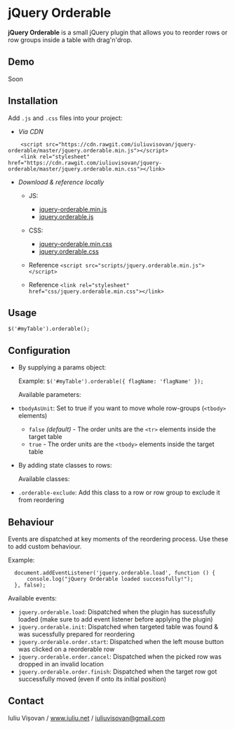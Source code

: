 # jQuery Orderable

**jQuery Orderable** is a small jQuery plugin that allows you to reorder rows or row groups inside a table with drag'n'drop. 

## Demo

Soon

## Installation

Add `.js` and `.css` files into your project:

- *Via CDN*

``` 
    <script src="https://cdn.rawgit.com/iuliuvisovan/jquery-orderable/master/jquery.orderable.min.js"></script>
    <link rel="stylesheet" href="https://cdn.rawgit.com/iuliuvisovan/jquery-orderable/master/jquery.orderable.min.css"></link>    
```





 - *Download & reference locally*
      - JS:
         - [jquery-orderable.min.js](https://cdn.rawgit.com/iuliuvisovan/jquery-orderable/master/jquery.orderable.min.js)
         - [jquery.orderable.js](https://cdn.rawgit.com/iuliuvisovan/jquery-orderable/master/jquery.orderable.js)

      - CSS:
         - [jquery-orderable.min.css](https://cdn.rawgit.com/iuliuvisovan/jquery-orderable/master/jquery.orderable.min.css)
         - [jquery.orderable.css](https://cdn.rawgit.com/iuliuvisovan/jquery-orderable/master/jquery.orderable.css)
         
      - Reference ```<script src="scripts/jquery.orderable.min.js"></script>```
      - Reference ```<link rel="stylesheet" href="css/jquery.orderable.min.css"></link> ```
      
## Usage

`$('#myTable').orderable();`

## Configuration
 - By supplying a params object:

    Example: `$('#myTable').orderable({ flagName: 'flagName' });`

    Available parameters:

  - `tbodyAsUnit`: Set to true if you want to move whole row-groups (`<tbody>` elements)

      - `false` *(default)* - The order units are the `<tr>` elements inside the target table
      - `true` - The order units are the `<tbody>` elements inside the target table
      
 - By adding state classes to rows:

     Available classes:

  - `.orderable-exclude`: Add this class to a row or row group to exclude it from reordering  
    

## Behaviour

Events are dispatched at key moments of the reordering process. Use these to add custom behaviour.

Example:

```
  document.addEventListener('jquery.orderable.load', function () {
      console.log("jQuery Orderable loaded successfully!");
  }, false);
```

Available events:

 - `jquery.orderable.load`: Dispatched when the plugin has sucessfully loaded (make sure to add event listener before applying the plugin)
 - `jquery.orderable.init`: Dispatched when targeted table was found & was sucessfully prepared for reordering
 - `jquery.orderable.order.start`: Dispatched when the left mouse button was clicked on a reorderable row
 - `jquery.orderable.order.cancel`: Dispatched when the picked row was dropped in an invalid location
 - `jquery.orderable.order.finish`: Dispatched when the target row got successfully moved (even if onto its initial position) 


## Contact

Iuliu Vișovan / www.iuliu.net / iuliuvisovan@gmail.com
